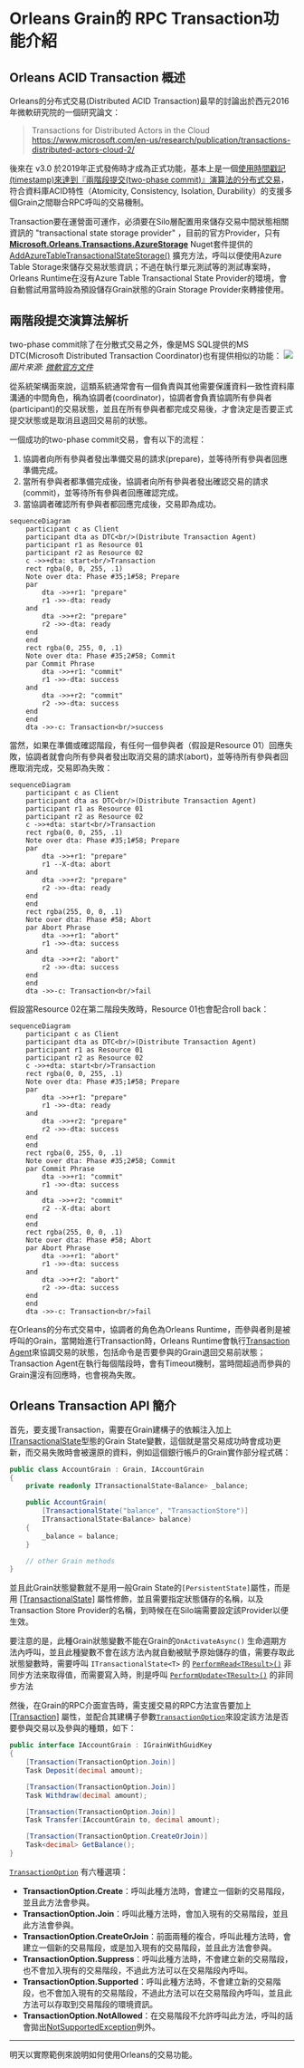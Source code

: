# Orleans Grain的 RPC Transaction功能介紹

## Orleans ACID Transaction 概述

Orleans的分布式交易(Distributed ACID Transaction)最早的討論出於西元2016年微軟研究院的一個研究論文：
> Transactions for Distributed Actors in the Cloud  
https://www.microsoft.com/en-us/research/publication/transactions-distributed-actors-cloud-2/

後來在 v3.0 於2019年正式發佈時才成為正式功能，基本上是一個[使用時間戳記(timestamp)來達到『兩階段提交(two-phase commit)』演算法的分布式交易](https://github.com/dotnet/orleans/issues/3369)，符合資料庫ACID特性（Atomicity, Consistency, Isolation, Durability）的支援多個Grain之間聯合RPC呼叫的交易機制。

Transaction要在運營面可運作，必須要在Silo層配置用來儲存交易中間狀態相關資訊的 "transactional state storage provider" ，目前的官方Provider，只有 [**Microsoft.Orleans.Transactions.AzureStorage**](https://www.nuget.org/packages/Microsoft.Orleans.Transactions.AzureStorage) Nuget套件提供的 [AddAzureTableTransactionalStateStorage()]() 擴充方法，呼叫以便使用Azure Table Storage來儲存交易狀態資訊；不過在執行單元測試等的測試專案時，Orleans Runtime在沒有Azure Table Transactional State Provider的環境，會自動嘗試用當時設為預設儲存Grain狀態的Grain Storage Provider來轉接使用。

## 兩階段提交演算法解析

two-phase commit除了在分散式交易之外，像是MS SQL提供的MS DTC(Microsoft Distributed Transaction Coordinator)也有提供相似的功能：
![](./his-ti02.png)
*圖片來源: [微軟官方文件](https://learn.microsoft.com/zh-tw/host-integration-server/core/two-phase-commit2)*

從系統架構面來說，這類系統通常會有一個負責與其他需要保護資料一致性資料庫溝通的中間角色，稱為協調者(coordinator)，協調者會負責協調所有參與者(participant)的交易狀態，並且在所有參與者都完成交易後，才會決定是否要正式提交狀態或是取消且退回交易前的狀態。

一個成功的two-phase commit交易，會有以下的流程：
1. 協調者向所有參與者發出準備交易的請求(prepare)，並等待所有參與者回應準備完成。
2. 當所有參與者都準備完成後，協調者向所有參與者發出確認交易的請求(commit)，並等待所有參與者回應確認完成。
3. 當協調者確認所有參與者都回應完成後，交易即為成功。
```mermaid
sequenceDiagram
    participant c as Client
    participant dta as DTC<br/>(Distribute Transaction Agent)
    participant r1 as Resource 01
    participant r2 as Resource 02
    c ->>+dta: start<br/>Transaction
    rect rgba(0, 0, 255, .1)
    Note over dta: Phase #35;1#58; Prepare
    par 
        dta ->>+r1: "prepare"
        r1 ->>-dta: ready
    and
        dta ->>+r2: "prepare"
        r2 ->>-dta: ready
    end
    end
    rect rgba(0, 255, 0, .1)
    Note over dta: Phase #35;2#58; Commit
    par Commit Phrase
        dta ->>+r1: "commit"
        r1 ->>-dta: success
    and
        dta ->>+r2: "commit"
        r2 ->>-dta: success
    end  
    end
    dta ->>-c: Transaction<br/>success 
```

當然，如果在準備或確認階段，有任何一個參與者（假設是Resource 01）回應失敗，協調者就會向所有參與者發出取消交易的請求(abort)，並等待所有參與者回應取消完成，交易即為失敗：
```mermaid
sequenceDiagram
    participant c as Client
    participant dta as DTC<br/>(Distribute Transaction Agent)
    participant r1 as Resource 01
    participant r2 as Resource 02
    c ->>+dta: start<br/>Transaction
    rect rgba(0, 0, 255, .1)
    Note over dta: Phase #35;1#58; Prepare
    par 
        dta ->>+r1: "prepare"
        r1 --X-dta: abort
    and
        dta ->>+r2: "prepare"
        r2 ->>-dta: ready
    end
    end
    rect rgba(255, 0, 0, .1)
    Note over dta: Phase #58; Abort
    par Abort Phrase
        dta ->>+r1: "abort"
        r1 ->>-dta: success
    and
        dta ->>+r2: "abort"
        r2 ->>-dta: success
    end  
    end
    dta ->>-c: Transaction<br/>fail 
```

假設當Resource 02在第二階段失敗時，Resource 01也會配合roll back：
```mermaid
sequenceDiagram
    participant c as Client
    participant dta as DTC<br/>(Distribute Transaction Agent)
    participant r1 as Resource 01
    participant r2 as Resource 02
    c ->>+dta: start<br/>Transaction
    rect rgba(0, 0, 255, .1)
    Note over dta: Phase #35;1#58; Prepare
    par 
        dta ->>+r1: "prepare"
        r1 ->>-dta: ready
    and
        dta ->>+r2: "prepare"
        r2 ->>-dta: success
    end
    end
    rect rgba(0, 255, 0, .1)
    Note over dta: Phase #35;2#58; Commit
    par Commit Phrase
        dta ->>+r1: "commit"
        r1 ->>-dta: success
    and
        dta ->>+r2: "commit"
        r2 --X-dta: abort
    end  
    end
    rect rgba(255, 0, 0, .1)
    Note over dta: Phase #58; Abort
    par Abort Phrase
        dta ->>+r1: "abort"
        r1 ->>-dta: success
    and
        dta ->>+r2: "abort"
        r2 ->>-dta: success
    end  
    end
    dta ->>-c: Transaction<br/>fail 
```

在Orleans的分布式交易中，協調者的角色為Orleans Runtime，而參與者則是被呼叫的Grain，當開始進行Transaction時，Orleans Runtime會執行[Transaction Agent](https://github.com/dotnet/orleans/blob/3.x/src/Orleans.Transactions/DistributedTM/TransactionAgent.cs)來協調交易的狀態，包括命令是否要參與的Grain退回交易前狀態；Transaction Agent在執行每個階段時，會有Timeout機制，當時間超過而參與的Grain還沒有回應時，也會視為失敗。

## Orleans Transaction API 簡介

首先，要支援Transaction，需要在Grain建構子的依賴注入加上[ITransactionalState<T>](https://learn.microsoft.com/en-us/dotnet/api/orleans.transactions.abstractions.itransactionalstate-1)型態的Grain State變數，這個就是當交易成功時會成功更新，而交易失敗時會被還原的資料，例如這個銀行帳戶的Grain實作部分程式碼：
```csharp
public class AccountGrain : Grain, IAccountGrain
{
    private readonly ITransactionalState<Balance> _balance;

    public AccountGrain(
        [TransactionalState("balance", "TransactionStore")]
        ITransactionalState<Balance> balance)
    {
        _balance = balance;
    }

    // other Grain methods
}
```
並且此Grain狀態變數就不是用一般Grain State的`[PersistentState]`屬性，而是用 [\[TransactionalState\]](https://learn.microsoft.com/en-us/dotnet/api/orleans.transactions.abstractions.transactionalstateattribute) 屬性修飾，並且需要指定狀態儲存的名稱，以及Transaction Store Provider的名稱，到時候在在Silo端需要設定該Provider以便生效。

要注意的是，此種Grain狀態變數不能在Grain的`OnActivateAsync()` 生命週期方法內呼叫，並且此種變數不會在該方法內就自動被賦予原始儲存的值，需要存取此狀態變數時，需要呼叫 `ITransactionalState<T>` 的 [`PerformRead<TResult>()`](https://learn.microsoft.com/en-us/dotnet/api/orleans.transactions.abstractions.itransactionalstate-1.performread) 非同步方法來取得值，而需要寫入時，則是呼叫 [`PerformUpdate<TResult>()`](https://learn.microsoft.com/en-us/dotnet/api/orleans.transactions.abstractions.itransactionalstate-1.performupdate) 的非同步方法

然後，在Grain的RPC介面宣告時，需支援交易的RPC方法宣告要加上 [\[Transaction\]](https://learn.microsoft.com/en-us/dotnet/api/orleans.transactionattribute) 屬性，並配合其建構子參數[`TransactionOption`](https://learn.microsoft.com/en-us/dotnet/api/orleans.transactionoption)來設定該方法是否要參與交易以及參與的種類，如下：
```csharp
public interface IAccountGrain : IGrainWithGuidKey
{
    [Transaction(TransactionOption.Join)]
    Task Deposit(decimal amount);

    [Transaction(TransactionOption.Join)]
    Task Withdraw(decimal amount);

    [Transaction(TransactionOption.Join)]
    Task Transfer(IAccountGrain to, decimal amount);

    [Transaction(TransactionOption.CreateOrJoin)]
    Task<decimal> GetBalance();
}
```
[`TransactionOption`](https://learn.microsoft.com/en-us/dotnet/api/orleans.transactionoption) 有六種選項：

* **TransactionOption.Create**：呼叫此種方法時，會建立一個新的交易階段，並且此方法會參與。
* **TransactionOption.Join**：呼叫此種方法時，會加入現有的交易階段，並且此方法會參與。
* **TransactionOption.CreateOrJoin**：前面兩種的複合，呼叫此種方法時，會建立一個新的交易階段，或是加入現有的交易階段，並且此方法會參與。
* **TransactionOption.Suppress**：呼叫此種方法時，不會建立新的交易階段，也不會加入現有的交易階段，不過此方法可以在交易階段內呼叫。
* **TransactionOption.Supported**：呼叫此種方法時，不會建立新的交易階段，也不會加入現有的交易階段，不過此方法可以在交易階段內呼叫，並且此方法可以存取到交易階段的環境資訊。
* **TransactionOption.NotAllowed**：在交易階段不允許呼叫此方法，呼叫的話會拋出[NotSupportedException](https://learn.microsoft.com/en-us/dotnet/api/system.notsupportedexception)例外。

---

明天以實際範例來說明如何使用Orleans的交易功能。